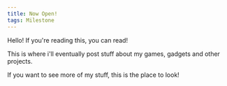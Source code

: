 ```yaml
---
title: Now Open!
tags: Milestone 
---
```

Hello! If you're reading this, you can read!

This is where i'll eventually post stuff about my games, gadgets and other projects.

If you want to see more of my stuff, this is the place to look!

